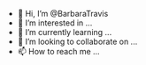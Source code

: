 - 👋 Hi, I’m @BarbaraTravis
- 👀 I’m interested in ...
- 🌱 I’m currently learning ...
- 💞️ I’m looking to collaborate on ...
- 📫 How to reach me ...

<!---
BarbaraTravis/BarbaraTravis is a ✨ special ✨ repository because its `README.md` (this file) appears on your GitHub profile.
You can click the Preview link to take a look at your changes.
--->
